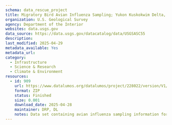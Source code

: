 ```yaml
---
schema: data_rescue_project 
title: Migratory Bird Avian Influenza Sampling; Yukon Kuskokwim Delta, Alaska, 2015
organization: U.S. Geological Survey
agency: Department of the Interior
websites: data.usgs.gov
data_source: https://data.usgs.gov/datacatalog/data/USGSASC55
description: 
last_modified: 2025-04-29
metadata_available: Yes
metadata_url: 
category:
  - Infrastructure 
  - Science & Research 
  - Climate & Environment 
resources:
  - id: 909
    url: https://www.datalumos.org/datalumos/project/228022/version/V1/view
    format: ZIP
    status: Finished
    size: 0.001
    download_date: 2025-04-28
    maintainer: DRP, DL
    notes: Data set containing avian influenza sampling information for spring and summer waterbirds on the Yukon Kuskokwim Delta, 2015. Data contains sample ID, species common name, age and sex, collection data and location, and laboratory specific data used to identify presence and absence of avian influenza viruses.
---
```

